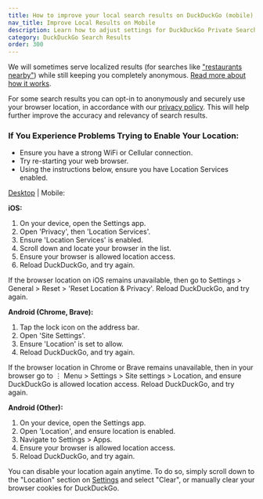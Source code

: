 ```yaml
---
title: How to improve your local search results on DuckDuckGo (mobile)
nav_title: Improve Local Results on Mobile
description: Learn how to adjust settings for DuckDuckGo Private Search to get the search results you want.
category: DuckDuckGo Search Results
order: 300
---
```


<p>
    We will sometimes serve localized results (for searches like
    <a href="https://duckduckgo.com/?q=restaurants+nearby">"restaurants nearby"</a>) while still keeping you completely anonymous.
    <a href="{{ site.baseurl }}/privacy/anonymous-localized-results">Read more about how it works</a>.
</p>

<p>
    For some search results you can opt-in to anonymously and securely use your
    browser location, in accordance with our
    <a href="https://duckduckgo.com/privacy">privacy policy</a>. This will help
    further improve the accuracy and relevancy of search results.
</p>

<h3>If You Experience Problems Trying to Enable Your Location:</h3>
<ul>
    <li>Ensure you have a strong WiFi or Cellular connection.</li>
    <li>Try re-starting your web browser.</li>
    <li>
        Using the instructions below, ensure you have Location Services enabled.
    </li>
</ul>
<p>
    <a href="{{ site.baseurl }}/results/local-results">Desktop</a> | Mobile:
</p>

<p><strong>iOS:</strong></p>
<ol>
    <li>On your device, open the Settings app.</li>
    <li>Open 'Privacy', then 'Location Services'.</li>
    <li>Ensure 'Location Services' is enabled.</li>
    <li>Scroll down and locate your browser in the list.</li>
    <li>Ensure your browser is allowed location access.</li>
    <li>Reload DuckDuckGo, and try again.</li>
</ol>
<p>
    If the browser location on iOS remains unavailable, then go to Settings &gt;
    General &gt; Reset &gt; 'Reset Location &amp; Privacy'. Reload DuckDuckGo, and
    try again.
</p>

<p><strong>Android (Chrome, Brave):</strong></p>
<ol>
    <li>Tap the lock icon on the address bar.</li>
    <li>Open 'Site Settings'.</li>
    <li>Ensure 'Location' is set to allow.</li>
    <li>Reload DuckDuckGo, and try again.</li>
</ol>
<p>
    If the browser location in Chrome or Brave remains unavailable, then in your
    browser go to ⋮ Menu &gt; Settings &gt; Site settings &gt; Location, and
    ensure DuckDuckGo is allowed location access. Reload DuckDuckGo, and try
    again.
</p>

<p><strong>Android (Other):</strong></p>
<ol>
    <li>On your device, open the Settings app.</li>
    <li>Open 'Location', and ensure location is enabled.</li>
    <li>Navigate to Settings &gt; Apps.</li>
    <li>Ensure your browser is allowed location access.</li>
    <li>Reload DuckDuckGo, and try again.</li>
</ol>
<p>
    You can disable your location again anytime. To do so, simply scroll down to
    the "Location" section on
    <a href="https://duckduckgo.com/settings">Settings</a> and select "Clear", or
    manually clear your browser cookies for DuckDuckGo.
</p>

